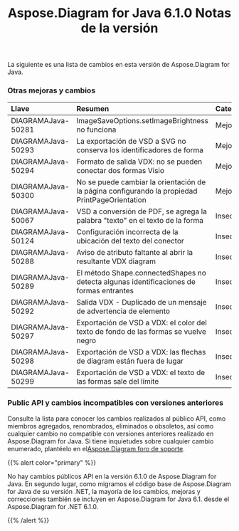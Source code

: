 ﻿---
title: Aspose.Diagram for Java 6.1.0 Notas de la versión
type: docs
weight: 110
url: /es/java/aspose-diagram-for-java-6-1-0-release-notes/
---
La siguiente es una lista de cambios en esta versión de Aspose.Diagram for Java.
### **Otras mejoras y cambios**

|**Llave** |**Resumen** |**Categoría** |
|:- |:- |:- |
| DIAGRAMAJava-50281| ImageSaveOptions.setImageBrightness no funciona| Mejora|
|DIAGRAMAJava-50293| La exportación de VSD a SVG no conserva los identificadores de forma| Mejora|
| DIAGRAMAJava-50294| Formato de salida VDX: no se pueden conectar dos formas Visio| Mejora|
| DIAGRAMAJava-50300| No se puede cambiar la orientación de la página configurando la propiedad PrintPageOrientation| Mejora|
| DIAGRAMAJava-50067| VSD a conversión de PDF, se agrega la palabra "texto" en el texto de la forma| Insecto|
| DIAGRAMAJava-50124| Configuración incorrecta de la ubicación del texto del conector| Insecto|
| DIAGRAMAJava-50288| Aviso de atributo faltante al abrir la resultante VDX diagram| Insecto|
| DIAGRAMAJava-50289| El método Shape.connectedShapes no detecta algunas identificaciones de formas entrantes| Insecto|
| DIAGRAMAJava-50292| Salida VDX - Duplicado de un mensaje de advertencia de elemento| Insecto|
| DIAGRAMAJava-50297| Exportación de VSD a VDX: el color del texto de fondo de las formas se vuelve negro| Insecto|
| DIAGRAMAJava-50298| Exportación de VSD a VDX: las flechas de diagram están fuera de lugar| Insecto|
|DIAGRAMAJava-50299| Exportación de VSD a VDX: el texto de las formas sale del límite| Insecto|
### **Public API y cambios incompatibles con versiones anteriores**
Consulte la lista para conocer los cambios realizados al público API, como miembros agregados, renombrados, eliminados o obsoletos, así como cualquier cambio no compatible con versiones anteriores realizado en Aspose.Diagram for Java. Si tiene inquietudes sobre cualquier cambio enumerado, plantéelo en el[Aspose.Diagram foro de soporte](https://forum.aspose.com/c/diagram/17).

{{% alert color="primary" %}} 

No hay cambios públicos API en la versión 6.1.0 de Aspose.Diagram for Java. En segundo lugar, como migramos el código base de Aspose.Diagram for Java de su versión .NET, la mayoría de los cambios, mejoras y correcciones también se incluyen en Aspose.Diagram for Java 6.1. desde el Aspose.Diagram for .NET 6.1.0.

{{% /alert %}}
